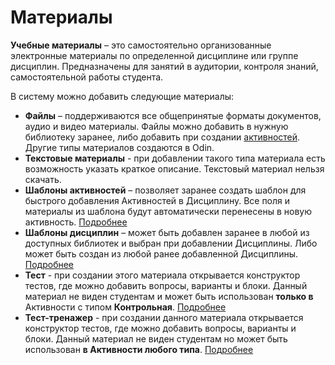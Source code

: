 # Материалы

**Учебные материалы** – это самостоятельно организованные электронные материалы по определенной дисциплине или группе дисциплин. Предназначены для занятий в аудитории, контроля знаний, самостоятельной работы студента.

В систему можно добавить следующие материалы:

* **Файлы** – поддерживаются все общепринятые форматы документов, аудио и видео материалы. Файлы можно добавить в нужную библиотеку заранее, либо добавить при создании [активностей](../../../struktura/aktivnosti/). Другие типы материалов создаются в Odin.
* **Текстовые материалы** - при добавлении такого типа материала есть возможность указать краткое описание. Текстовый материал нельзя скачать.
* **Шаблоны  активностей** – позволяет заранее создать шаблон для быстрого добавления Активностей в Дисциплину. Все поля и материалы из шаблона будут автоматически перенесены в новую активность. [Подробнее](shablon-aktivnosti.md)
* **Шаблоны дисциплин** –  может быть добавлен заранее в любой из доступных библиотек и выбран при добавлении Дисциплины. Либо может быть создан из любой ранее добавленной Дисциплины. [Подробнее](../../../struktura/disciplina/shablon-discipliny.md)
* **Тест** - при создании этого материала открывается конструктор тестов, где можно добавить вопросы, варианты и блоки. Данный материал не виден студентам и может быть использован **только в** Активности с типом **Контрольная**.  [Подробнее](test/)
* **Тест-тренажер**  - при создании данного материала открывается конструктор тестов, где можно добавить вопросы, варианты и блоки.  Данный материал не виден студентам но может быть использован **в Активности любого типа**.  [Подробнее](test/)

